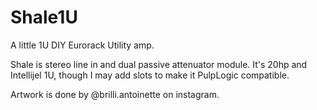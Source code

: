 # Shale1U
A little 1U DIY Eurorack Utility amp.

Shale is stereo line in and dual passive attenuator module. It's 20hp and Intellijel 1U, though I may add slots to make it PulpLogic compatible.

Artwork is done by @brilli.antoinette on instagram.
